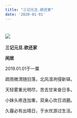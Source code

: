 ```yaml
---
title: "三记元旦.欲还家"
date: '2020-01-01'
---
```

  #  ![](/images/heshui.jpg)
  
  **三记元旦.欲还家**
  
  **闲居**
  
  
2019.01.01于一粟 

疏雨微清随旧落，北风凛冽侵新铎。 

天轻雾重光明尽，苦去甘来奋日多。 

小妹头疼连加重，双亲心坎日消磨。 

久霾必有出晴日，于水优游过生活。 

